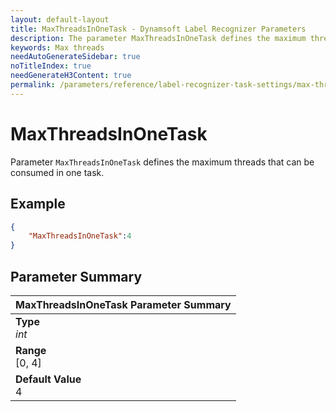 ```yaml
---
layout: default-layout
title: MaxThreadsInOneTask - Dynamsoft Label Recognizer Parameters
description: The parameter MaxThreadsInOneTask defines the maximum threads that can be consumed in one label recognition task.
keywords: Max threads
needAutoGenerateSidebar: true
noTitleIndex: true
needGenerateH3Content: true
permalink: /parameters/reference/label-recognizer-task-settings/max-threads-in-one-task.html
---
```


# MaxThreadsInOneTask

Parameter `MaxThreadsInOneTask` defines the maximum threads that can be consumed in one task.

## Example

```json
{
    "MaxThreadsInOneTask":4
}
```

## Parameter Summary

| MaxThreadsInOneTask Parameter Summary |
| :------------- |
| **Type**<br>*int* |
| **Range**<br>[0, 4] |
| **Default Value**<br>4 |
